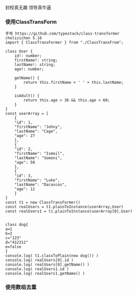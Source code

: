 封校真无趣
领导真牛逼

### 使用ClassTransForm 
    手写 https://github.com/typestack/class-transformer 
    chelizichen 5.18
    import { ClassTransFormer } from "./ClassTransFrom";

    class User {
        id!: number;
        firstName!: string;
        lastName!: string;
        age!: number;

        getName() {
            return this.firstName + ' ' + this.lastName;
        }

        isAdult() {
            return this.age > 36 && this.age < 60;
        }
    }
    const userArray = [
        {
        "id": 1,
        "firstName": "Johny",
        "lastName": "Cage",
        "age": 27
        },
        {
        "id": 2,
        "firstName": "Ismoil",
        "lastName": "Somoni",
        "age": 50
        },
        {
        "id": 3,
        "firstName": "Luke",
        "lastName": "Dacascos",
        "age": 12
        }
    ]
    const t1 = new ClassTransFormer()
    const realUsers = t1.plainToInstance(userArray,User)
    const realUsers1 = t1.plainToInstance(userArray[0],User)


    class dog{
    a=1
    b=2
    c="123"
    d="412312"
    e=false
    }
    console.log( t1.classToPlain(new dog()) )
    console.log( realUsers[0].id )
    console.log( realUsers[0].getName() )
    console.log( realUsers1.id )
    console.log( realUsers1.getName() )


### 使用数组去重


